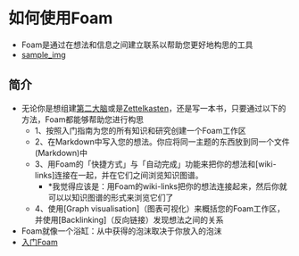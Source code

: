 # 如何使用Foam
- Foam是通过在想法和信息之间建立联系以帮助您更好地构思的工具
- [sample_img](https://foambubble.github.io/foam/assets/images/foam-features-dark-mode-demo.png)

## 简介
- 无论你是想组建[第二大脑](https://www.buildingasecondbrain.com/)或是[Zettelkasten](https://zettelkasten.de/posts/overview/)，还是写一本书，只要通过以下的方法，Foam都能够帮助您进行构思
  - 1、按照入门指南为您的所有知识和研究创建一个Foam工作区
  - 2、在Markdown中写入您的想法。你应将同一主题的东西放到同一个文件(Markdown)中
  - 3、用Foam的「快捷方式」与「自动完成」功能来把你的想法和[wiki-links]连接在一起，并在它们之间浏览知识图谱。
    - *我觉得应该是：用Foam的wiki-links把你的想法连接起来，然后你就可以以知识图谱的形式来浏览它们了
  - 4、使用[Graph visualisation]（图表可视化）来概括您的Foam工作区，并使用[Backlinking]（反向链接）发现想法之间的关系
- Foam就像一个浴缸：从中获得的泡沫取决于你放入的泡沫
- [入门Foam](gettting_started.md)